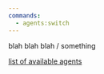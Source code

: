 ```yaml
---
commands:
  - agents:switch
---
```


blah blah blah / something

[list of available agents](info/agents-list.md)
